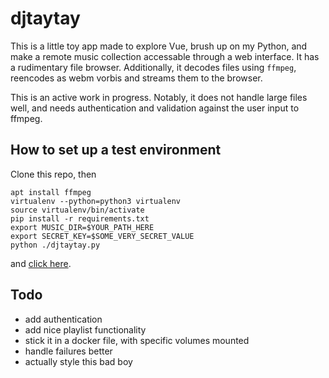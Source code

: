 # djtaytay
This is a little toy app made to explore Vue, brush up on my Python, and make a remote music collection accessable through a web interface. It has a rudimentary file browser. Additionally, it decodes files using `ffmpeg`, reencodes as webm vorbis and streams them to the browser.

This is an active work in progress. Notably, it does not handle large files well, and needs authentication and validation against the user input to ffmpeg.

## How to set up a test environment
Clone this repo, then
```
apt install ffmpeg
virtualenv --python=python3 virtualenv
source virtualenv/bin/activate
pip install -r requirements.txt
export MUSIC_DIR=$YOUR_PATH_HERE
export SECRET_KEY=$SOME_VERY_SECRET_VALUE
python ./djtaytay.py
```
and [click here](http://127.0.0.1:5000/static/browse.html).

## Todo
* add authentication
* add nice playlist functionality
* stick it in a docker file, with specific volumes mounted
* handle failures better
* actually style this bad boy
